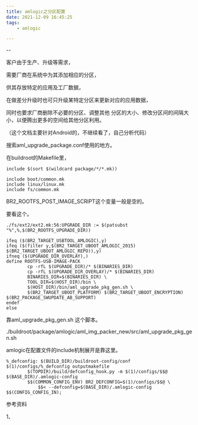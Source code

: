 ```yaml
---
title: amlogic之分区配置
date: 2021-12-09 16:45:25
tags:
	- amlogic

---
```


--

客户由于生产、升级等需求，

需要厂商在系统中为其添加相应的分区，

供其存放特定的应用及工厂数据，

 在做差分升级时也可只升级某特定分区来更新对应的应用数据，

同时也要求厂商删除不必要的分区、调整其他 分区的大小、修改分区间的间隔大小，以便腾出更多的空间给其他分区利用。

（这个文档主要针对Android的，不继续看了，自己分析代码）

搜索aml_upgrade_package.conf使用的地方。

在buildroot的Makefile里，

```
include $(sort $(wildcard package/*/*.mk))

include boot/common.mk
include linux/linux.mk
include fs/common.mk
```



BR2_ROOTFS_POST_IMAGE_SCRIPT这个变量一般是空的。

要看这个。

```
./fs/ext2/ext2.mk:56:UPGRADE_DIR := $(patsubst "%",%,$(BR2_ROOTFS_UPGRADE_DIR))
```



```
ifeq ($(BR2_TARGET_USBTOOL_AMLOGIC),y)
ifeq ($(filter y,$(BR2_TARGET_UBOOT_AMLOGIC_2015) $(BR2_TARGET_UBOOT_AMLOGIC_REPO)),y)
ifneq ($(UPGRADE_DIR_OVERLAY),)
define ROOTFS-USB-IMAGE-PACK
        cp -rfL $(UPGRADE_DIR)/* $(BINARIES_DIR)
        cp -rfL $(UPGRADE_DIR_OVERLAY)/* $(BINARIES_DIR)
        BINARIES_DIR=$(BINARIES_DIR) \
        TOOL_DIR=$(HOST_DIR)/bin \
        $(HOST_DIR)/bin/aml_upgrade_pkg_gen.sh \
        $(BR2_TARGET_UBOOT_PLATFORM) $(BR2_TARGET_UBOOT_ENCRYPTION) $(BR2_PACKAGE_SWUPDATE_AB_SUPPORT)
endef
else
```

靠aml_upgrade_pkg_gen.sh 这个脚本。

./buildroot/package/amlogic/aml_img_packer_new/src/aml_upgrade_pkg_gen.sh



amlogic在配置文件的include机制展开是靠这里。

```
%_defconfig: $(BUILD_DIR)/buildroot-config/conf $(1)/configs/%_defconfig outputmakefile
		$(TOPDIR)/build/defconfig_hook.py -m $(1)/configs/$$@ $(BASE_DIR)/.amlogic-config
		$$(COMMON_CONFIG_ENV) BR2_DEFCONFIG=$(1)/configs/$$@ \
			$$< --defconfig=$(BASE_DIR)/.amlogic-config $$(CONFIG_CONFIG_IN);
```



参考资料

1、

